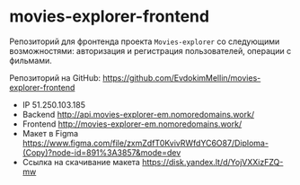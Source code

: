 # movies-explorer-frontend

Репозиторий для фронтенда проекта `Movies-explorer` со следующими возможностями: авторизация и регистрация пользователей, операции с фильмами.

Репозиторий на GitHub: https://github.com/EvdokimMellin/movies-explorer-frontend

* IP 51.250.103.185
* Backend http://api.movies-explorer-em.nomoredomains.work/
* Frontend http://movies-explorer-em.nomoredomains.work/
* Макет в Figma https://www.figma.com/file/zxmZdfT0KvivRWfdYC6O87/Diploma-(Copy)?node-id=891%3A3857&mode=dev
* Ссылка на скачивание макета https://disk.yandex.lt/d/YojVXXizFZQ-mw
